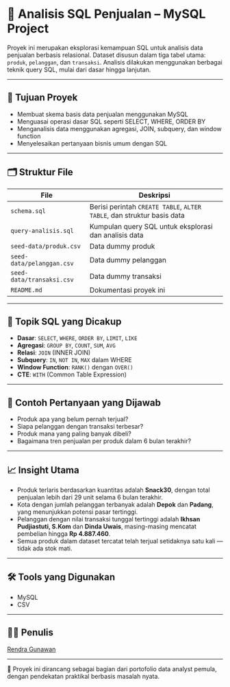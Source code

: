 # 🧮 Analisis SQL Penjualan – MySQL Project

Proyek ini merupakan eksplorasi kemampuan SQL untuk analisis data penjualan berbasis relasional. Dataset disusun dalam tiga tabel utama: `produk`, `pelanggan`, dan `transaksi`. Analisis dilakukan menggunakan berbagai teknik query SQL, mulai dari dasar hingga lanjutan.

---

## 🎯 Tujuan Proyek
- Membuat skema basis data penjualan menggunakan MySQL
- Menguasai operasi dasar SQL seperti SELECT, WHERE, ORDER BY
- Menganalisis data menggunakan agregasi, JOIN, subquery, dan window function
- Menyelesaikan pertanyaan bisnis umum dengan SQL

---

## 🗂️ Struktur File

| File                      | Deskripsi                                               |
|---------------------------|----------------------------------------------------------|
| `schema.sql`              | Berisi perintah `CREATE TABLE`, `ALTER TABLE`, dan struktur basis data |
| `query-analisis.sql`      | Kumpulan query SQL untuk eksplorasi dan analisis data    |
| `seed-data/produk.csv`    | Data dummy produk                                        |
| `seed-data/pelanggan.csv` | Data dummy pelanggan                                     |
| `seed-data/transaksi.csv` | Data dummy transaksi                                     |
| `README.md`               | Dokumentasi proyek ini                                   |

---

## 🧠 Topik SQL yang Dicakup

- **Dasar**: `SELECT`, `WHERE`, `ORDER BY`, `LIMIT`, `LIKE`
- **Agregasi**: `GROUP BY`, `COUNT`, `SUM`, `AVG`
- **Relasi**: `JOIN` (INNER JOIN)
- **Subquery**: `IN`, `NOT IN`, `MAX` dalam WHERE
- **Window Function**: `RANK()` dengan `OVER()`
- **CTE**: `WITH` (Common Table Expression)

---

## 📌 Contoh Pertanyaan yang Dijawab
- Produk apa yang belum pernah terjual?
- Siapa pelanggan dengan transaksi terbesar?
- Produk mana yang paling banyak dibeli?
- Bagaimana tren penjualan per produk dalam 6 bulan terakhir?

---

## 📈 Insight Utama

- Produk terlaris berdasarkan kuantitas adalah **Snack30**, dengan total penjualan lebih dari 29 unit selama 6 bulan terakhir.
- Kota dengan jumlah pelanggan terbanyak adalah **Depok** dan **Padang**, yang menunjukkan potensi pasar tertinggi.
- Pelanggan dengan nilai transaksi tunggal tertinggi adalah **Ikhsan Pudjiastuti, S.Kom** dan **Dinda Uwais**, masing-masing mencatat pembelian hingga **Rp 4.887.460**.
- Semua produk dalam dataset tercatat telah terjual setidaknya satu kali — tidak ada stok mati.

---

## 🛠️ Tools yang Digunakan
- MySQL 
- CSV


---

## 🧑‍💻 Penulis
[Rendra Gunawan](https://github.com/rendragunawan)

---

📎 Proyek ini dirancang sebagai bagian dari portofolio data analyst pemula, dengan pendekatan praktikal berbasis masalah nyata.

